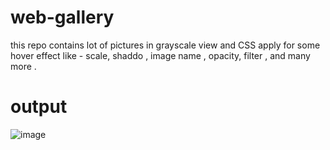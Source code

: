 # web-gallery
this repo contains lot of pictures in grayscale view and CSS apply for some hover effect like - scale, shaddo , image name , opacity, filter , and many more .
# output
![image](https://user-images.githubusercontent.com/105263777/212835673-557383cc-422c-44d2-a5a5-6cbb79e14676.png)
